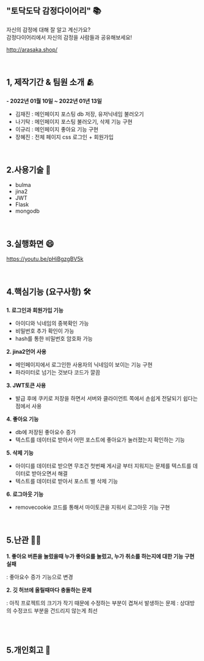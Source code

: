 "토닥도닥 감정다이어리" 📚
-----------------
자신의 감정에 대해 잘 알고 계신가요?
<br/>
감정다이어리에서 자신의 감정을 사람들과 공유해보세요!

http://arasaka.shop/     

       
<br/>

1, 제작기간 & 팀원 소개 🫂
------------------
**- 2022년 01월 10일 ~ 2022년 01년 13일**

  - 김재진 : 메인페이지 포스팅 db 저장, 유저닉네임 불러오기
  - 나기탁 : 메인페이지 포스팅 불러오기, 삭제 기능 구현
  - 이규리 : 메인페이지 좋아요 기능 구현 
  - 장혜진 : 전체 페이지 css 로그인 + 회원가입  
<br/>
 
2.사용기술  📌
------------------
- bulma
- jina2
- JWT
- Flask
- mongodb
<br/>

3.실행화면 😄
------------------
https://youtu.be/pHiBgzgBV5k

<br/>


4.핵심기능 (요구사항) 🛠
------------------
**1. 로그인과 회원가입 기능**

- 아이디와 닉네임의 중복확인 가능 
- 비밀번호 추가 확인이 가능
- hash를 통한 비밀번호 암호화 가능 

**2. jina2언어 사용**

- 메인페이지에서 로그인한 사용자의 닉네임이 보이는 기능 구현 
- 파라미터로 넘기는 것보다 코드가 깔끔

**3. JWT토큰 사용**

- 발급 후에 쿠키로 저장을 하면서 서버와 클라이언트 쪽에서 손쉽게 전달되기 쉽다는 점에서 사용

**4. 좋아요 기능**

- db에 저장된 좋아요수 증가 
- 텍스트를 데이터로 받아서 어떤 포스트에 좋아요가 눌러졌는지 확인하는 기능

**5. 삭제 기능**

- 아이디를 데이터로 받으면 무조건 첫번째 게시글 부터 지워지는 문제를 텍스트를 데이터로 받아오면서 해결 
- 텍스트를 데이터로 받아서 포스트 별 삭제 기능 

**6. 로그아웃 기능**

- removecookie 코드를 통해서 마이토큰을 지워서 로그아웃 기능 구현 

<br/>

5.난관 😮‍💨
------------------
**1. 좋아요 버튼을 눌렀을때 누가 좋아요를 눌렀고, 누가 취소를 하는지에 대한 기능 구현 실패**
  
  : 좋아요수 증가 기능으로 변경

**2. 깃 허브에 올릴때마다 충돌하는 문제**
 
 : 아직 프로젝트의 크기가 작기 때문에 수정하는 부분이 겹쳐서 발생하는 문제 
  : 상대방의 수정코드 부분을 건드리지 않는게 최선

<br/>
<br/>


5.개인회고 🤫
------------------
